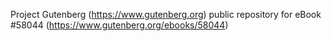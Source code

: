 Project Gutenberg (https://www.gutenberg.org) public repository for
eBook #58044 (https://www.gutenberg.org/ebooks/58044)
